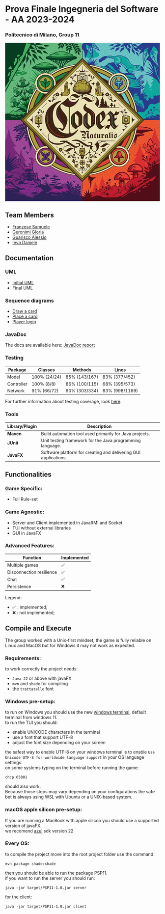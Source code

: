 # Prova Finale Ingegneria del Software - AA 2023-2024  
### Politecnico di Milano, Group 11

![alt text](CodexNaturalis/src/main/resources/images/codex_naturalis.jpeg)

## Team Members

- [Franzese Samuele](https://github.com/SamueleFranzese02)
- [Geronimi Gloria](https://github.com/gloriageronimi)
- [Guarisco Alessio](https://github.com/Aleee-ggr)
- [Ieva Daniele](https://github.com/daniele-ieva)

## Documentation

### UML

- [Initial UML](deliverables/initial/UML.png)
- [Final UML](deliverables/final/UML.png)

### Sequence diagrams

- [Draw a card](deliverables/final/draw_card.png)
- [Place a card](deliverables/final/place_card.png)
- [Player login](deliverables/final/player_login.png)

### JavaDoc

The docs are available here: [JavaDoc report]()

### Testing

| Package    | Classes      | Methods       | Lines          |
|------------|--------------|---------------|----------------|
| Model      | 100% (24/24) | 85% (143/167) | 83% (377/452)  |
| Controller | 100% (8/8)   | 86% (100/115) | 68% (395/573)  |
| Network    | 91% (66/72)  | 90% (303/334) | 83% (998/1189) |

For further information about testing coverage, look [here]().


### Tools

| Library/Plugin | Description                                                     |
|----------------|-----------------------------------------------------------------|
| __Maven__      | Build automation tool used primarily for Java projects.         |
| __JUnit__      | Unit testing framework for the Java programming language.       |
| __JavaFX__     | Software platform for creating and delivering GUI applications. |

## Functionalities 

### Game Specific:  
- Full Rule-set

### Game Agnostic:  
- Server and Client implemented in JavaRMI and Socket
- TUI without external libraries
- GUI in JavaFX
  
### Advanced Features:

| Function                 | Implemented         |
|--------------------------|---------------------|
| Multiple games           | :white_check_mark:  |
| Disconnection resilience | :white_check_mark:  |
| Chat                     | :white_check_mark:  |
| Persistence              | :x:                 |

Legend:
- :white_check_mark: : implemented;
- :x: : not implemented;

## Compile and Execute

The group worked with a Unix-first mindset, the game is fully reliable on Linux and MacOS but for Windows it may not work as expected.
### Requirements:
to work correctly the project needs:  
- `Java 22` or above with javaFX  
- `mvn` and `shade` for compiling
- the `trattatello` font
  
### Windows pre-setup:
to run on Windows you should use the new [windows terminal](https://github.com/microsoft/terminal), default terminal from windows 11.  
to run the TUI you should:
- enable UNICODE characters in the terminal
- use a font that support UTF-8
- adjust the font size depending on your screen

the safest way to enable UTF-8 on your windows terminal is to enable `Use Unicode UTF-8 for worldwide language support` in your OS language settings.  
on some systems typing on the terminal before running the game:
```
chcp 65001
```
should also work.  
Because those steps may vary depending on your configurations the safe bet is always using WSL with Ubuntu or a UNIX-based system.

### macOS apple silicon pre-setup:
If you are running a MacBook with apple silicon you should use a supported version of javaFX.  
we recomend [azul](https://www.azul.com/downloads/?version=java-22&os=macos&architecture=arm-64-bit&package=jdk-fx#zulu) sdk version 22

### Every OS:
to compile the project move into the root project folder use the command:
```
mvn package shade:shade
```
then you should be able to run the package PSP11.  
if you want to run the server you should run:
```
java -jar target/PSP11-1.0.jar server
```
for the client:
```
java -jar target/PSP11-1.0.jar client
```


